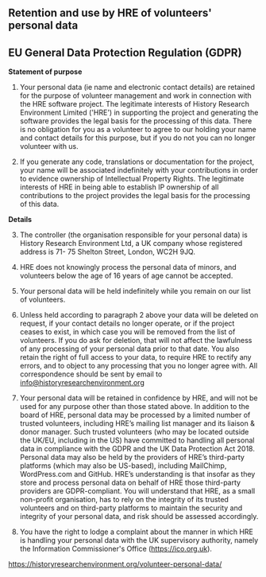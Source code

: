 ## Retention and use by HRE of volunteers' personal data ##

## EU General Data Protection Regulation (GDPR) ##

**Statement of purpose**

1. Your personal data (ie name and electronic contact details) are retained for the purpose of volunteer management and work in connection with the HRE software project. The legitimate interests of History Research Environment Limited ('HRE') in supporting the project and generating the software provides the legal basis for the processing of this data. There is no obligation for you as a volunteer to agree to our holding your name and contact details for this purpose, but if you do not you can no longer volunteer with us.

2. If you generate any code, translations or documentation for the project, your name will be associated indefinitely with your contributions in order to evidence ownership of Intellectual Property Rights. The legitimate interests of HRE in being able to establish IP ownership of all contributions to the project provides the legal basis for the processing of this data.

**Details**

3.  The controller (the organisation responsible for your personal data) is History Research Environment Ltd, a UK company whose registered address is 71- 75 Shelton Street, London, WC2H 9JQ.

4.  HRE does not knowingly process the personal data of minors, and volunteers below the age of 16 years of age cannot be accepted.

5.  Your personal data will be held indefinitely while you remain on our list of volunteers. 

6.  Unless held according to paragraph 2 above your data will be deleted on request, if your contact details no longer operate, or if the project ceases to exist, in which case you will be removed from the list of volunteers. If you do ask for deletion, that will not affect the lawfulness of any processing of your personal data prior to that date. You also retain the right of full access to your data, to require HRE to rectify any errors, and to object to any processing that you no longer agree with. All correspondence should be sent by email to info@historyresearchenvironment.org

7.  Your personal data will be retained in confidence by HRE, and will not be used for any purpose other than those stated above. In addition to the board of HRE, personal data may be processed by a limited number of trusted volunteers, including HRE’s mailing list manager and its liaison & donor manager. Such trusted volunteers (who may be located outside the UK/EU, including in the US) have committed to handling all personal data in compliance with the GDPR and the UK Data Protection Act 2018. Personal data may also be held by the providers of HRE’s third-party platforms (which may also be US-based), including MailChimp, WordPress.com and GitHub.  HRE’s understanding is that insofar as they store and process personal data on behalf of HRE those third-party providers are GDPR-compliant. You will understand that HRE, as a small non-profit organisation, has to rely on the integrity of its trusted volunteers and on third-party platforms to maintain the security and integrity of your personal data, and risk should be assessed accordingly.

8.  You have the right to lodge a complaint about the manner in which HRE is handling your personal data with the UK supervisory authority, namely the Information Commissioner's Office (https://ico.org.uk).

https://historyresearchenvironment.org/volunteer-personal-data/

